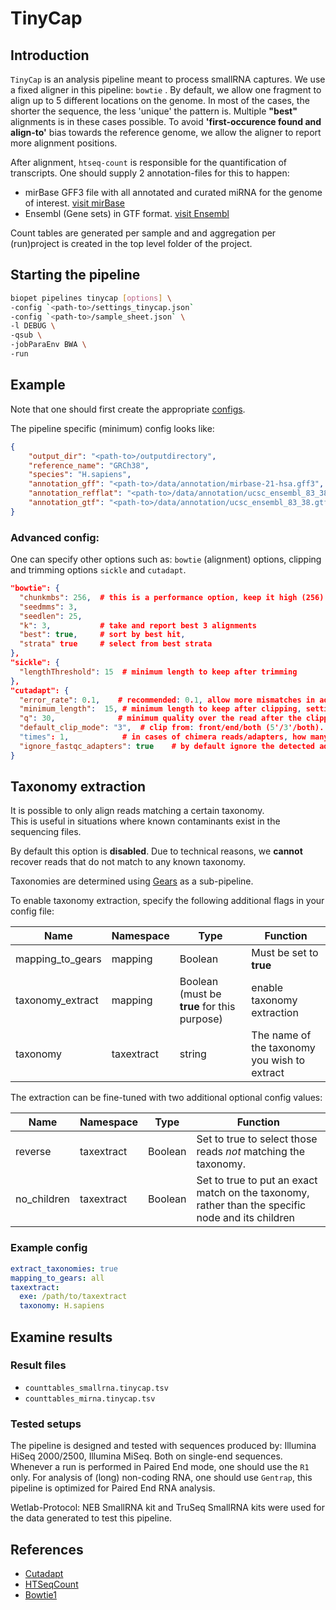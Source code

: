 # TinyCap

## Introduction

``TinyCap`` is an analysis pipeline meant to process smallRNA captures. We use a fixed aligner in this pipeline: `bowtie` .
By default, we allow one fragment to align up to 5 different locations on the genome. In most of the cases, the shorter 
the sequence, the less 'unique' the pattern is. Multiple **"best"** alignments is in these cases possible.
To avoid **'first-occurence found and align-to'** bias towards the reference genome, we allow the aligner 
to report more alignment positions.

After alignment, `htseq-count` is responsible for the quantification of transcripts. 
One should supply 2 annotation-files for this to happen:

- mirBase GFF3 file with all annotated and curated miRNA for the genome of interest. [visit mirBase](http://www.mirbase.org/ftp.shtml)
- Ensembl (Gene sets) in GTF format. [visit Ensembl](http://www.ensembl.org/info/data/ftp/index.html) 

Count tables are generated per sample and and aggregation per (run)project is created in the top level folder of the project.


## Starting the pipeline

```bash
biopet pipelines tinycap [options] \
-config `<path-to>/settings_tinycap.json`
-config `<path-to>/sample_sheet.json` \
-l DEBUG \
-qsub \
-jobParaEnv BWA \
-run
```

## Example

Note that one should first create the appropriate [configs](../../general/config.md).

The pipeline specific (minimum) config looks like:

```json
{
    "output_dir": "<path-to>/outputdirectory",
    "reference_name": "GRCh38",
    "species": "H.sapiens",
    "annotation_gff": "<path-to>/data/annotation/mirbase-21-hsa.gff3",
    "annotation_refflat": "<path-to>/data/annotation/ucsc_ensembl_83_38.refFlat",
    "annotation_gtf": "<path-to>/data/annotation/ucsc_ensembl_83_38.gtf"
}
```


### Advanced config:

One can specify other options such as: `bowtie` (alignment) options, clipping and trimming options `sickle` and `cutadapt`.
```json
"bowtie": {
  "chunkmbs": 256,  # this is a performance option, keep it high (256) as many alternative alignments are possible
  "seedmms": 3,
  "seedlen": 25,
  "k": 3,           # take and report best 3 alignments 
  "best": true,     # sort by best hit,
  "strata" true     # select from best strata
},
"sickle": {
  "lengthThreshold": 15  # minimum length to keep after trimming
},
"cutadapt": {
  "error_rate": 0.1,    # recommended: 0.1, allow more mismatches in adapter to be clipped of (ratio)
  "minimum_length":  15, # minimum length to keep after clipping, setting lower will cause multiple alignments afterwards
  "q": 30,              # minimum quality over the read after the clipping in order to keep and report the read
  "default_clip_mode": "3",  # clip from: front/end/both (5'/3'/both). Depending on the protocol.
  "times": 1,            # in cases of chimera reads/adapters, how many times should cutadapt try to remove am adapter-sequence
  "ignore_fastqc_adapters": true    # by default ignore the detected adapters by FastQC. These tend to give false positive hits for smallRNA projects.
}
```

## Taxonomy extraction 

It is possible to only align reads matching a certain taxonomy.  
This is useful in situations where known contaminants exist in the sequencing files.

By default this option is **disabled**. 
Due to technical reasons, we **cannot** recover reads that do not match to any known taxonomy.

Taxonomies are determined using [Gears](../gears.md) as a sub-pipeline. 

To enable taxonomy extraction, specify the following additional flags in your
config file:

| Name | Namespace | Type | Function |
| ---- | --------- | ---- | -------- |
| mapping_to_gears | mapping | Boolean | Must be set to **true** |
| taxonomy_extract | mapping | Boolean (must be **true** for this purpose) | enable taxonomy extraction |
| taxonomy | taxextract | string | The name of the taxonomy you wish to extract | 

The extraction can be fine-tuned with two additional optional config values:
 
 | Name | Namespace | Type | Function |
 | ---- | --------- | ---- | -------- |
 | reverse | taxextract | Boolean | Set to true to select those reads _not_ matching the taxonomy. |
 | no_children | taxextract | Boolean | Set to true to put an exact match on the taxonomy, rather than the specific node and its children |
 
### Example config
 
```yaml
extract_taxonomies: true
mapping_to_gears: all
taxextract:
  exe: /path/to/taxextract
  taxonomy: H.sapiens
```
 

## Examine results

### Result files

- `counttables_smallrna.tinycap.tsv`
- `counttables_mirna.tinycap.tsv`


### Tested setups

The pipeline is designed and tested with sequences produced by: Illumina HiSeq 2000/2500, Illumina MiSeq. Both on single-end sequences.
Whenever a run is performed in Paired End mode, one should use the `R1` only. For analysis of (long) non-coding RNA, one should use `Gentrap`, this pipeline is optimized for Paired End RNA analysis.


Wetlab-Protocol: NEB SmallRNA kit and TruSeq SmallRNA kits were used for the data generated to test this pipeline.


## References

- [Cutadapt](https://github.com/marcelm/cutadapt)
- [HTSeqCount](http://www-huber.embl.de/HTSeq/doc/overview.html)
- [Bowtie1](http://bowtie-bio.sourceforge.net/index.shtml)

